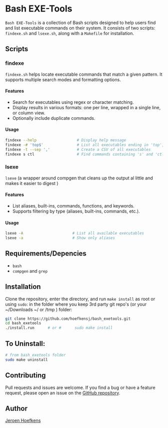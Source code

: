 # Bash EXE-Tools

`Bash EXE-Tools` is a collection of Bash scripts designed to help users find and list executable commands on their system. It consists of two scripts: `findexe.sh` and `lsexe.sh`, along with a `Makefile` for installation.

## Scripts

### findexe
`findexe.sh` helps locate executable commands that match a given pattern. It supports multiple search modes and formatting options.

#### Features
- Search for executables using regex or character matching.
- Display results in various formats: one per line, wrapped in a single line, or column view.
- Optionally include duplicate commands.

#### Usage
```sh
findexe --help                  # Display help message
findexe -# 'top$'               # List all executables ending in 'top', one per line
findexe -t --sep ','            # Create a CSV of all executables
findexe s ctl                   # Find commands containing 's' and 'ctl'
```

### lsexe
`lsexe` (a wrapper around compgen that cleans up the output al little and makes it easier to digest )
#### Features
- List aliases, built-ins, commands, functions, and keywords.
- Supports filtering by type (aliases, built-ins, commands, etc.).

#### Usage
```sh
lsexe -A                      # List all available executables
lsexe -a                      # Show only aliases
```

## Requirements/Depencies
- `bash` 
- `compgen` and `grep` 

  
## Installation
Clone the repository, enter the directory, and run `make install` as root or using `sudo`:
in the folder where you keep 3rd party git repo's (or your ~/Downloads ~/  or /tmp ) folder: 
```sh
git clone https://github.com/hoefkensj/bash_exetools.git
cd bash_exetools
./install.run      # or #      sudo make install
```
## To Uninstall:
```sh
# from bash_exetools folder
sudo make uninstall
```



## Contributing
Pull requests and issues are welcome. If you find a bug or have a feature request, please open an issue on the [GitHub repository](https://github.com/hoefkensj/bash_exetools).

## Author
[Jeroen Hoefkens](https://github.com/hoefkensj)

